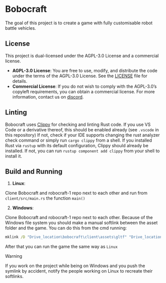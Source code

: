 # Bobocraft

The goal of this project is to create a game with fully customisable robot battle vehicles.

## License

This project is dual-licensed under the AGPL-3.0 License and a commercial license.

- **AGPL-3.0 License**: You are free to use, modify, and distribute the code under the terms of the AGPL-3.0 License. See the [LICENSE](./LICENSE.md) file for details.
- **Commercial License**: If you do not wish to comply with the AGPL-3.0’s copyleft requirements, you can obtain a commercial license. For more information, contact us on [discord](https://discord.gg/6Ft534jh5e).

## Linting

Bobocraft uses [Clippy](https://doc.rust-lang.org/clippy/) for checking and linting Rust code. If you use VS Code or a derivative thereof, this should be enabled already (see `.vscode` in this repository) If not, check if your IDE supports changing the rust analyzer check command or simply run `cargo clippy` from a shell. If you installed Rust via `rustup` with its default configuration, Clippy should already be installed. If not, you can run `rustup component add clippy` from your shell to install it.

## Build and Running

1. **Linux**:  

Clone Bobocraft and robocraft-1 repo next to each other and run from `client/src/main.rs` the function `main()`

2. **Windows**:
  
Clone Bobocraft and robocraft-1 repo next to each other. Because of the Windows file system you should make a manual softlink between the asset folder and the game. You can do this from the cmd running:

```cmd
mklink /D "Drive_location\bobocraft\client\assets\gltf" "Drive_location\robocraft-1\gltf"
```
After that you can run the game the same way as `Linux`

> [!WARNING]
> If you work on the project while being on Windows and you push the symlink by accident, notify the people working on Linux to recreate their softlinks.


 